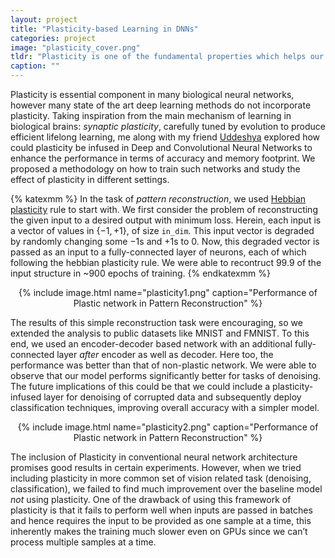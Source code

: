 ```yaml
---
layout: project
title: "Plasticity-based Learning in DNNs"
categories: project
image: "plasticity_cover.png"
tldr: "Plasticity is one of the fundamental properties which helps our neurons memorize efficiently. In this project, we explored performance of Hebbian plasticity-induced DNNs in comparison to conventional DNNs."
caption: ""
---
```


Plasticity is essential component in many biological neural networks, however many state of the art deep learning methods do not incorporate plasticity. Taking inspiration from the main mechanism of learning in biological brains: *synaptic plasticity*, carefully tuned by evolution to produce efficient lifelong learning, me along with my friend [Uddeshya](https://udion.github.io) explored how could plasticity be infused in Deep and Convolutional Neural Networks to enhance the performance in terms of accuracy and memory footprint. We proposed a methodology on how to train such networks and study the effect of plasticity in different settings.


{% katexmm %}
In the task of *pattern reconstruction*, we used [Hebbian plasticity](https://en.wikipedia.org/wiki/Hebbian_theory) rule to start with. We first consider the problem of reconstructing the
given input to a desired output with minimum loss. Herein, each input is a vector of values in 
$\{−1, +1\}$, of size `in_dim`. This input vector is degraded by randomly changing
some $−1$s and $+1$s to 0. Now, this degraded vector is passed as an input to a fully-connected layer of neurons, each of which following the hebbian plasticity rule. We were able to recontruct $99.9%$ of the input structure in ~900 epochs of training.
{% endkatexmm %}

<center>
{% include image.html name="plasticity1.png" caption="Performance of Plastic network in Pattern Reconstruction" %}
</center>

The results of this simple reconstruction task were encouraging, so we extended the analysis to public datasets like MNIST and FMNIST. To this end, we used an encoder-decoder based network with an additional fully-connected layer *after* encoder as well as decoder. Here too, the performance was better than that of non-plastic network. We were able to observe that our model performs significantly better for tasks of denoising. The future implications of this could be that we could include a plasticity-infused layer for denoising of corrupted data and subsequently deploy classification techniques, improving overall accuracy with a simpler model.

<center>
{% include image.html name="plasticity2.png" caption="Performance of Plastic network in Pattern Reconstruction" %}
</center>

The inclusion of Plasticity in conventional neural network architecture promises good results in certain experiments. However, when we tried including plasticity in more common set of vision related task (denoising, classification), we failed to find much improvement over the baseline model *not* using plasticity. One of the drawback of using this framework of plasticity is that it fails to perform well when inputs are passed in batches and hence requires the input to be provided as one sample at a time, this inherently makes the training much slower even on GPUs since we can’t process multiple samples at a time.


[^1]: [Differentiable plasticity: training plastic neural networks with backpropagation](https://arxiv.org/abs/1804.02464)
